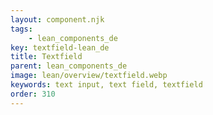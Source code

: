 ```yaml
---
layout: component.njk
tags: 
    - lean_components_de
key: textfield-lean_de
title: Textfield
parent: lean_components_de
image: lean/overview/textfield.webp
keywords: text input, text field, textfield
order: 310
---
```

